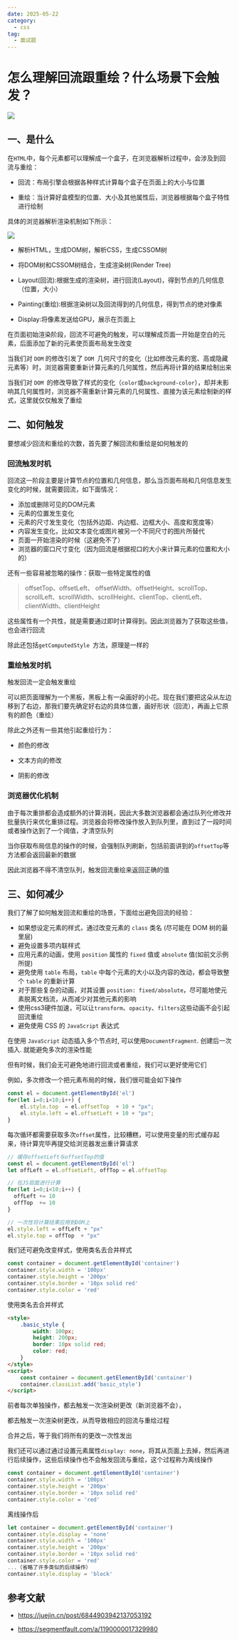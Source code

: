 ```yaml
---
date: 2025-05-22
category:
  - css
tag:
  - 面试题
---
```



# 怎么理解回流跟重绘？什么场景下会触发？

 ![](https://static.vue-js.com/1ed5d340-9cdc-11eb-85f6-6fac77c0c9b3.png)

## 一、是什么

在`HTML`中，每个元素都可以理解成一个盒子，在浏览器解析过程中，会涉及到回流与重绘：

- 回流：布局引擎会根据各种样式计算每个盒子在页面上的大小与位置

- 重绘：当计算好盒模型的位置、大小及其他属性后，浏览器根据每个盒子特性进行绘制

具体的浏览器解析渲染机制如下所示：

 ![](https://static.vue-js.com/2b56a950-9cdc-11eb-ab90-d9ae814b240d.png)

- 解析HTML，生成DOM树，解析CSS，生成CSSOM树

- 将DOM树和CSSOM树结合，生成渲染树(Render Tree)
- Layout(回流):根据生成的渲染树，进行回流(Layout)，得到节点的几何信息（位置，大小）
- Painting(重绘):根据渲染树以及回流得到的几何信息，得到节点的绝对像素
- Display:将像素发送给GPU，展示在页面上



在页面初始渲染阶段，回流不可避免的触发，可以理解成页面一开始是空白的元素，后面添加了新的元素使页面布局发生改变

当我们对 `DOM` 的修改引发了 `DOM `几何尺寸的变化（比如修改元素的宽、高或隐藏元素等）时，浏览器需要重新计算元素的几何属性，然后再将计算的结果绘制出来

当我们对 `DOM `的修改导致了样式的变化（`color`或`background-color`），却并未影响其几何属性时，浏览器不需重新计算元素的几何属性、直接为该元素绘制新的样式，这里就仅仅触发了重绘



## 二、如何触发

要想减少回流和重绘的次数，首先要了解回流和重绘是如何触发的

### 回流触发时机

回流这一阶段主要是计算节点的位置和几何信息，那么当页面布局和几何信息发生变化的时候，就需要回流，如下面情况：

- 添加或删除可见的DOM元素
- 元素的位置发生变化
- 元素的尺寸发生变化（包括外边距、内边框、边框大小、高度和宽度等）
- 内容发生变化，比如文本变化或图片被另一个不同尺寸的图片所替代
- 页面一开始渲染的时候（这避免不了）
- 浏览器的窗口尺寸变化（因为回流是根据视口的大小来计算元素的位置和大小的）

还有一些容易被忽略的操作：获取一些特定属性的值

> offsetTop、offsetLeft、 offsetWidth、offsetHeight、scrollTop、scrollLeft、scrollWidth、scrollHeight、clientTop、clientLeft、clientWidth、clientHeight

这些属性有一个共性，就是需要通过即时计算得到。因此浏览器为了获取这些值，也会进行回流

除此还包括`getComputedStyle `方法，原理是一样的



### 重绘触发时机

触发回流一定会触发重绘

可以把页面理解为一个黑板，黑板上有一朵画好的小花。现在我们要把这朵从左边移到了右边，那我们要先确定好右边的具体位置，画好形状（回流），再画上它原有的颜色（重绘）

除此之外还有一些其他引起重绘行为：

- 颜色的修改

- 文本方向的修改
- 阴影的修改



### 浏览器优化机制

由于每次重排都会造成额外的计算消耗，因此大多数浏览器都会通过队列化修改并批量执行来优化重排过程。浏览器会将修改操作放入到队列里，直到过了一段时间或者操作达到了一个阈值，才清空队列

当你获取布局信息的操作的时候，会强制队列刷新，包括前面讲到的`offsetTop`等方法都会返回最新的数据

因此浏览器不得不清空队列，触发回流重绘来返回正确的值



## 三、如何减少

我们了解了如何触发回流和重绘的场景，下面给出避免回流的经验：

- 如果想设定元素的样式，通过改变元素的 `class` 类名 (尽可能在 DOM 树的最里层)
- 避免设置多项内联样式
- 应用元素的动画，使用 `position` 属性的 `fixed` 值或 `absolute` 值(如前文示例所提)
- 避免使用 `table` 布局，`table` 中每个元素的大小以及内容的改动，都会导致整个 `table` 的重新计算
- 对于那些复杂的动画，对其设置 `position: fixed/absolute`，尽可能地使元素脱离文档流，从而减少对其他元素的影响
- 使用css3硬件加速，可以让`transform`、`opacity`、`filters`这些动画不会引起回流重绘
- 避免使用 CSS 的 `JavaScript` 表达式

在使用 `JavaScript` 动态插入多个节点时, 可以使用`DocumentFragment`. 创建后一次插入. 就能避免多次的渲染性能

但有时候，我们会无可避免地进行回流或者重绘，我们可以更好使用它们

例如，多次修改一个把元素布局的时候，我们很可能会如下操作

```js
const el = document.getElementById('el')
for(let i=0;i<10;i++) {
    el.style.top  = el.offsetTop  + 10 + "px";
    el.style.left = el.offsetLeft + 10 + "px";
}
```

每次循环都需要获取多次`offset`属性，比较糟糕，可以使用变量的形式缓存起来，待计算完毕再提交给浏览器发出重计算请求

```js
// 缓存offsetLeft与offsetTop的值
const el = document.getElementById('el')
let offLeft = el.offsetLeft, offTop = el.offsetTop

// 在JS层面进行计算
for(let i=0;i<10;i++) {
  offLeft += 10
  offTop  += 10
}

// 一次性将计算结果应用到DOM上
el.style.left = offLeft + "px"
el.style.top = offTop  + "px"
```

我们还可避免改变样式，使用类名去合并样式

```js
const container = document.getElementById('container')
container.style.width = '100px'
container.style.height = '200px'
container.style.border = '10px solid red'
container.style.color = 'red'
```

使用类名去合并样式

```html
<style>
    .basic_style {
        width: 100px;
        height: 200px;
        border: 10px solid red;
        color: red;
    }
</style>
<script>
    const container = document.getElementById('container')
    container.classList.add('basic_style')
</script>
```

前者每次单独操作，都去触发一次渲染树更改（新浏览器不会），

都去触发一次渲染树更改，从而导致相应的回流与重绘过程

合并之后，等于我们将所有的更改一次性发出

我们还可以通过通过设置元素属性`display: none`，将其从页面上去掉，然后再进行后续操作，这些后续操作也不会触发回流与重绘，这个过程称为离线操作

```js
const container = document.getElementById('container')
container.style.width = '100px'
container.style.height = '200px'
container.style.border = '10px solid red'
container.style.color = 'red'
```

离线操作后

```js
let container = document.getElementById('container')
container.style.display = 'none'
container.style.width = '100px'
container.style.height = '200px'
container.style.border = '10px solid red'
container.style.color = 'red'
...（省略了许多类似的后续操作）
container.style.display = 'block'
```



## 参考文献

- https://juejin.cn/post/6844903942137053192

- https://segmentfault.com/a/1190000017329980